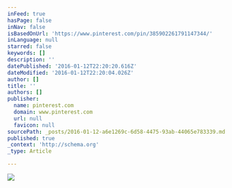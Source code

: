 ```yaml
---
inFeed: true
hasPage: false
inNav: false
isBasedOnUrl: 'https://www.pinterest.com/pin/385902261791147344/'
inLanguage: null
starred: false
keywords: []
description: ''
datePublished: '2016-01-12T22:20:20.616Z'
dateModified: '2016-01-12T22:20:04.026Z'
author: []
title: ''
authors: []
publisher:
  name: pinterest.com
  domain: www.pinterest.com
  url: null
  favicon: null
sourcePath: _posts/2016-01-12-a6e1269c-6d58-4475-93ab-44065e783339.md
published: true
_context: 'http://schema.org'
_type: Article

---
```

![](https://s-media-cache-ak0.pinimg.com/564x/5e/f7/13/5ef7139920d9a7cf20fe4f2ae4cb314d.jpg)
